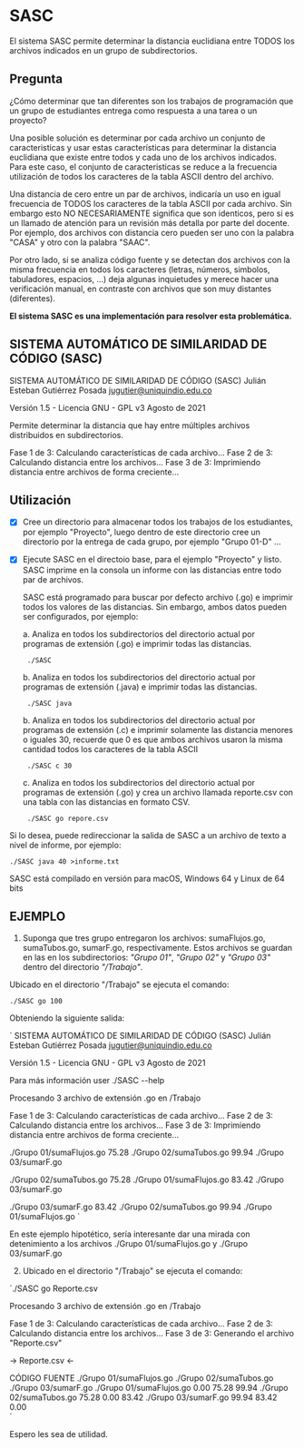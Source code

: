 # SASC
El sistema SASC permite determinar la distancia euclidiana entre TODOS los archivos indicados en un grupo de subdirectorios.

Pregunta 
--------

¿Cómo determinar que tan diferentes son los trabajos de programación que un grupo de estudiantes entrega como respuesta a una tarea o un proyecto?

Una posible solución es determinar por cada archivo un conjunto de caracteristicas y usar estas características para determinar la distancia euclidiana que existe entre todos y cada uno de los archivos indicados. Para este caso, el conjunto de caracteristicas se reduce a la frecuencia utilización de todos los caracteres de la tabla ASCII dentro del archivo.

Una distancia de cero entre un par de archivos, indicaría un uso en igual frecuencia de TODOS los caracteres de la tabla ASCII por cada archivo. Sin embargo esto NO NECESARIAMENTE significa que son identicos, pero si es un llamado de atención para un revisión más detalla por parte del docente. Por ejemplo, dos archivos con distancia cero pueden ser uno con la palabra "CASA" y otro con la palabra "SAAC".

Por otro lado, si se analiza código fuente y se detectan dos archivos con la misma frecuencia en todos los caracteres (letras, números, simbolos, tabuladores, espacios, ...) deja algunas inquietudes y merece hacer una verificación manual, en contraste con archivos que son muy distantes (diferentes).


**El sistema SASC es una implementación para resolver esta problemática.**


SISTEMA AUTOMÁTICO DE SIMILARIDAD DE CÓDIGO (SASC)
--------------------------------------------------
SISTEMA AUTOMÁTICO DE SIMILARIDAD DE CÓDIGO (SASC)
Julián Esteban Gutiérrez Posada
jugutier@uniquindio.edu.co

Versión 1.5 - Licencia GNU - GPL v3
Agosto de 2021

Permite determinar la distancia que hay entre múltiples archivos distribuidos en subdirectorios.

Fase 1 de 3: Calculando características de cada archivo...
Fase 2 de 3: Calculando distancia entre los archivos...
Fase 3 de 3: Imprimiendo distancia entre archivos de forma creciente...


Utilización
-----------

- [x] Cree un directorio para almacenar todos los trabajos de los estudiantes, por ejemplo "Proyecto", luego dentro de este directorio cree un directorio por la entrega de cada grupo, por ejemplo "Grupo 01-D" ...

- [x] Ejecute SASC en el directoio base, para el ejemplo "Proyecto" y listo. 
   SASC imprime en la consola un informe con las distancias entre todo par de archivos.

   SASC está programado para buscar por defecto archivo (.go) e imprimir todos los valores de las distancias. Sin embargo, ambos datos pueden ser configurados, por ejemplo:

    a. Analiza en todos los subdirectorios del directorio actual por programas de extensión (.go) e 
       imprimir todas las distancias.

       ./SASC 

    b. Analiza en todos los subdirectorios del directorio actual por programas de extensión (.java) e 
       imprimir todas las distancias.

       ./SASC java

    b. Analiza en todos los subdirectorios del directorio actual por programas de extensión (.c) e 
       imprimir solamente las distancia menores o iguales 30, recuerde que 0 es que ambos archivos usaron la misma cantidad todos los caracteres de la tabla ASCII

       ./SASC c 30
       
    c. Analiza en todos los subdirectorios del directorio actual por programas de extensión (.go) y 
       crea un archivo llamada reporte.csv con una tabla con las distancias en formato CSV.

       ./SASC go repore.csv


Si lo desea, puede redireccionar la salida de SASC a un archivo de texto a nivel de informe, por ejemplo:

    ./SASC java 40 >informe.txt

SASC está compilado en versión para macOS, Windows 64 y Linux de 64 bits


EJEMPLO
-------

1) Suponga que tres grupo entregaron los archivos: sumaFlujos.go, sumaTubos.go, sumarF.go, respectivamente. Estos archivos se guardan en las en los subdirectorios: *"Grupo 01"*, *"Grupo 02"* y *"Grupo 03"* dentro del directorio *"/Trabajo"*. 

Ubicado en el directorio "/Trabajo" se ejecuta el comando:

`./SASC go 100`

Obteniendo la siguiente salida:

`
SISTEMA AUTOMÁTICO DE SIMILARIDAD DE CÓDIGO (SASC)
Julián Esteban Gutiérrez Posada
jugutier@uniquindio.edu.co

Versión 1.5 - Licencia GNU - GPL v3
Agosto de 2021

Para más información user ./SASC --help

Procesando 3 archivo de extensión .go en /Trabajo

Fase 1 de 3: Calculando características de cada archivo...
Fase 2 de 3: Calculando distancia entre los archivos...
Fase 3 de 3: Imprimiendo distancia entre archivos de forma creciente...

./Grupo 01/sumaFlujos.go
	   75.28 ./Grupo 02/sumaTubos.go
	   99.94 ./Grupo 03/sumarF.go

./Grupo 02/sumaTubos.go
	   75.28 ./Grupo 01/sumaFlujos.go
	   83.42 ./Grupo 03/sumarF.go

./Grupo 03/sumarF.go
	   83.42 ./Grupo 02/sumaTubos.go
	   99.94 ./Grupo 01/sumaFlujos.go
`

En este ejemplo hipotético, sería interesante dar una mirada con detenimiento a los archivos
./Grupo 01/sumaFlujos.go y ./Grupo 03/sumarF.go


2) Ubicado en el directorio "/Trabajo" se ejecuta el comando:

`./SASC go Reporte.csv

Procesando 3 archivo de extensión .go en /Trabajo

Fase 1 de 3: Calculando características de cada archivo...
Fase 2 de 3: Calculando distancia entre los archivos...
Fase 3 de 3: Generando el archivo "Reporte.csv"

-> Reporte.csv <-

CÓDIGO FUENTE       	./Grupo 01/sumaFlujos.go    ./Grupo 02/sumaTubos.go    ./Grupo 03/sumarF.go
./Grupo 01/sumaFlujos.go      	 0.00          	        75.28             	99.94
./Grupo 02/sumaTubos.go       	75.28           	 0.00             	83.42
./Grupo 03/sumarF.go          	99.94                 	83.42              	 0.00      
`


Espero les sea de utilidad.


